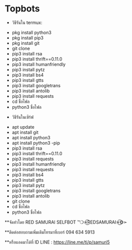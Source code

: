 # Topbots

* วิธีรันใน termux: 
- pkg install python3 
- pkg install pip3 
- pkg install git 
- git clone  
- pip3 install rsa
- pip3 install thrift==0.11.0 
- pip3 install humanfriendly
- pip3 install pytz
- pip3 install bs4
- pip3 install gtts
- pip3 install googletrans
- pip3 install antolib
- pip3 install requests 
- cd ชื่อไฟล
- python3 ชื่อไฟล


* วิธีรันในเซิร์ฟ
- apt update 
- apt install git 
- apt install python3 
- apt install python3 -pip
- pip3 install rsa 
- pip3 install thrift==0.11.0 
- pip3 install requests 
- pip3 install humanfriendly 
- pip3 install requests
- pip3 install bs4
- pip3 install gtts
- pip3 install pytz
- pip3 install googletrans
- pip3 install antolib
- git clone 
- cd ชื่อไฟล
- python3 ชื่อไฟล

**จัดทำโดย RED SAMURAI SELFBOT ™❍✯͜͡REDSAMURAI✯͜͡❂➣

**ติดต่อสอบถามเพิ่มเติมโทรมาที่เบอร์ 094 634 5913

**หรือแอดมาได้ที่ ID LINE : https://line.me/ti/p/samuri5
